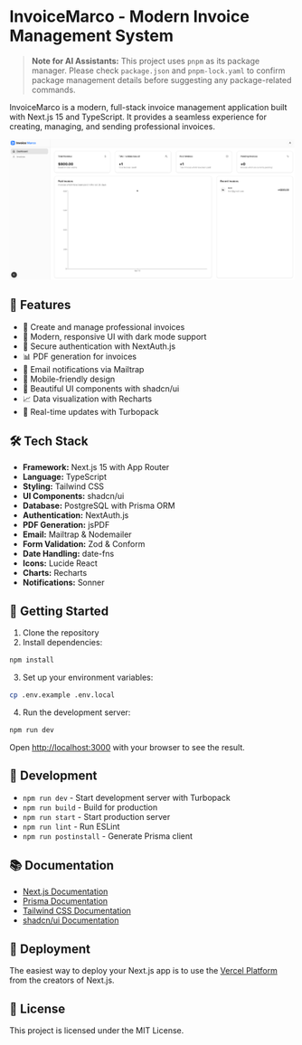 # InvoiceMarco - Modern Invoice Management System

> **Note for AI Assistants:** This project uses `pnpm` as its package manager. Please check `package.json` and `pnpm-lock.yaml` to confirm package management details before suggesting any package-related commands.

InvoiceMarco is a modern, full-stack invoice management application built with Next.js 15 and TypeScript. It provides a seamless experience for creating, managing, and sending professional invoices.

![InvoiceMarco Hero](public/hero.png)

## 🚀 Features

- 📝 Create and manage professional invoices
- 🎨 Modern, responsive UI with dark mode support
- 🔐 Secure authentication with NextAuth.js
- 📊 PDF generation for invoices
- 📧 Email notifications via Mailtrap
- 📱 Mobile-friendly design
- 🌈 Beautiful UI components with shadcn/ui
- 📈 Data visualization with Recharts
- 🔄 Real-time updates with Turbopack

## 🛠 Tech Stack

- **Framework:** Next.js 15 with App Router
- **Language:** TypeScript
- **Styling:** Tailwind CSS
- **UI Components:** shadcn/ui
- **Database:** PostgreSQL with Prisma ORM
- **Authentication:** NextAuth.js
- **PDF Generation:** jsPDF
- **Email:** Mailtrap & Nodemailer
- **Form Validation:** Zod & Conform
- **Date Handling:** date-fns
- **Icons:** Lucide React
- **Charts:** Recharts
- **Notifications:** Sonner

## 🏁 Getting Started

1. Clone the repository
2. Install dependencies:
```bash
npm install
```

3. Set up your environment variables:
```bash
cp .env.example .env.local
```

4. Run the development server:
```bash
npm run dev
```

Open [http://localhost:3000](http://localhost:3000) with your browser to see the result.

## 🔧 Development

- `npm run dev` - Start development server with Turbopack
- `npm run build` - Build for production
- `npm run start` - Start production server
- `npm run lint` - Run ESLint
- `npm run postinstall` - Generate Prisma client

## 📚 Documentation

- [Next.js Documentation](https://nextjs.org/docs)
- [Prisma Documentation](https://www.prisma.io/docs)
- [Tailwind CSS Documentation](https://tailwindcss.com/docs)
- [shadcn/ui Documentation](https://ui.shadcn.com)

## 🚀 Deployment

The easiest way to deploy your Next.js app is to use the [Vercel Platform](https://vercel.com/new?utm_medium=default-template&filter=next.js&utm_source=create-next-app&utm_campaign=create-next-app-readme) from the creators of Next.js.

## 📝 License

This project is licensed under the MIT License.
